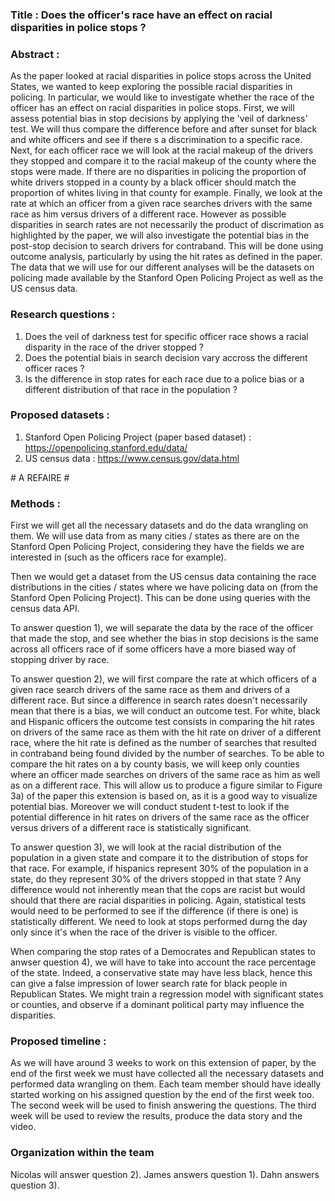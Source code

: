 ### Title : Does the officer's race have an effect on racial disparities in police stops ? 

### Abstract :
  As the paper looked at racial disparities in police stops across the United States, we wanted to keep exploring the possible racial disparities in policing. In particular, we would like to investigate whether the race of the officer has an effect on racial disparities in police stops. First, we will assess potential bias in stop decisions by applying the 'veil of darkness' test. We will thus compare the difference before and after sunset for black and white officers and see if there s a discrimination to a specific race.  Next, for each officer race we will look at the racial makeup of the drivers they stopped and compare it to the racial makeup of the county where the stops were made. If there are no disparities in policing the proportion of white drivers stopped in a county by a black officer should match the proportion of whites living in that county for example. Finally, we look at the rate at which an officer from a given race searches drivers with the same race as him versus drivers of a different race. However as possible disparities in search rates are not necessarily the product of discrimation as highlighted by the paper, we will also investigate the potential bias in the post-stop decision to search drivers for contraband. This will be done using outcome analysis, particularly by using the hit rates as defined in the paper. The data that we will use for our different analyses will be the datasets on policing made available by the Stanford Open Policing Project as well as the US census data.

### Research questions : 
1) Does the veil of darkness test for specific officer race shows a racial disparity in the race of the driver stopped ?
2) Does the potential biais in search decision vary accross the different officer races ?
3) Is the difference in stop rates for each race due to a police bias or a different distribution of that race in the population ?


### Proposed datasets : 
1) Stanford Open Policing Project (paper based dataset) : https://openpolicing.stanford.edu/data/ 
2) US census data : https://www.census.gov/data.html

# A REFAIRE #
### Methods :
First we will get all the necessary datasets and do the data wrangling on them. We will use data from as many cities / states as there are on the Stanford Open Policing Project, considering they have the fields we are interested in (such as the officers race for example).

Then we would get a dataset from the US census data containing the race distributions in the cities / states where we have policing data on (from the Stanford Open Policing Project). This can be done using queries with the census data API.

To answer question 1), we will separate the data by the race of the officer that made the stop, and see whether the bias in stop decisions is the same across all officers race of if some officers have a more biased way of stopping driver by race. 

To answer question 2), we will first compare the rate at which officers of a given race search drivers of the same race as them and drivers of a different race. But since a difference in search rates doesn't necessarily mean that there is a bias, we will conduct an outcome test. For white, black and Hispanic officers the outcome test consists in comparing the hit rates on drivers of the same race as them with the hit rate on driver of a different race, where the hit rate is defined as the number of searches that resulted in contraband being found divided by the number of searches. To be able to compare the hit rates on a by county basis, we will keep only counties where an officer made searches on drivers of the same race as him as well as on a different race. This will allow us to produce a figure similar to Figure 3a) of the paper this extension is based on, as it is a good way to visualize potential bias. Moreover we will conduct student t-test to look if the potential difference in hit rates on drivers of the same race as the officer versus drivers of a different race is statistically significant.

To answer question 3), we will look at the racial distribution of the population in a given state and compare it to the distribution of stops for that race. For example, if hispanics represent 30% of the population in a state, do they represent 30% of the drivers stopped in that state ? Any difference would not inherently mean that the cops are racist but would should that there are racial disparities in policing. Again, statistical tests would need to be performed to see if the difference (if there is one) is statistically different. We need to look at stops performed durng the day only since it's when the race of the driver is visible to the officer.

When comparing the stop rates of a Democrates and Republican states to anwser question 4), we will have to take into account the race percentage of the state. Indeed, a conservative state may have less black, hence this can give a false impression of lower search rate for black people in Republican States. We might train a regression model with significant states or counties, and observe if a dominant political party may influence the disparities. 

### Proposed timeline :

As we will have around 3 weeks to work on this extension of paper, by the end of the first week we must have collected all the necessary datasets and performed data wrangling on them. Each team member should have ideally started working on his assigned question by the end of the first week too. The second week will be used to finish answering the questions. The third week will be used to review the results, produce the data story and the video. 

### Organization within the team

Nicolas will answer question 2).
James answers question 1).
Dahn answers question 3).
